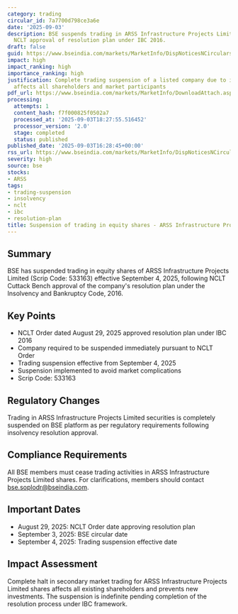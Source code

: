 ```yaml
---
category: trading
circular_id: 7a7700d798ce3a6e
date: '2025-09-03'
description: BSE suspends trading in ARSS Infrastructure Projects Limited following
  NCLT approval of resolution plan under IBC 2016.
draft: false
guid: https://www.bseindia.com/markets/MarketInfo/DispNoticesNCirculars.aspx?Noticeid={CD3D7D34-BC29-4B23-8868-8C4B6B526540}&noticeno=20250903-51&dt=09/03/2025&icount=51&totcount=53&flag=0
impact: high
impact_ranking: high
importance_ranking: high
justification: Complete trading suspension of a listed company due to insolvency proceedings
  affects all shareholders and market participants
pdf_url: https://www.bseindia.com/markets/MarketInfo/DownloadAttach.aspx?id=20250903-51&attachedId=
processing:
  attempts: 1
  content_hash: f7f000825f0502a7
  processed_at: '2025-09-03T18:27:55.516452'
  processor_version: '2.0'
  stage: completed
  status: published
published_date: '2025-09-03T16:28:45+00:00'
rss_url: https://www.bseindia.com/markets/MarketInfo/DispNoticesNCirculars.aspx?Noticeid={CD3D7D34-BC29-4B23-8868-8C4B6B526540}&noticeno=20250903-51&dt=09/03/2025&icount=51&totcount=53&flag=0
severity: high
source: bse
stocks:
- ARSS
tags:
- trading-suspension
- insolvency
- nclt
- ibc
- resolution-plan
title: Suspension of trading in equity shares - ARSS Infrastructure Projects Limited
---
```


## Summary

BSE has suspended trading in equity shares of ARSS Infrastructure Projects Limited (Scrip Code: 533163) effective September 4, 2025, following NCLT Cuttack Bench approval of the company's resolution plan under the Insolvency and Bankruptcy Code, 2016.

## Key Points

- NCLT Order dated August 29, 2025 approved resolution plan under IBC 2016
- Company required to be suspended immediately pursuant to NCLT Order
- Trading suspension effective from September 4, 2025
- Suspension implemented to avoid market complications
- Scrip Code: 533163

## Regulatory Changes

Trading in ARSS Infrastructure Projects Limited securities is completely suspended on BSE platform as per regulatory requirements following insolvency resolution approval.

## Compliance Requirements

All BSE members must cease trading activities in ARSS Infrastructure Projects Limited shares. For clarifications, members should contact bse.soplodr@bseindia.com.

## Important Dates

- August 29, 2025: NCLT Order date approving resolution plan
- September 3, 2025: BSE circular date
- September 4, 2025: Trading suspension effective date

## Impact Assessment

Complete halt in secondary market trading for ARSS Infrastructure Projects Limited shares affects all existing shareholders and prevents new investments. The suspension is indefinite pending completion of the resolution process under IBC framework.